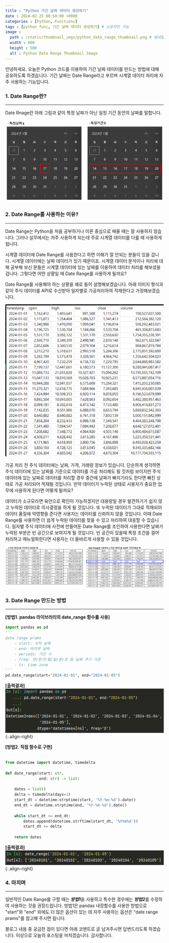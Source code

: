 ```yaml
---
title : "Python 기간 날짜 데이터 생성하기"
date : 2024-02-25 00:50:00 +0900
categories : [Python, Functions]
tags : [python func, 기간 날짜 데이터 생성하기] # 소문자만 가능
image :
  path : /static/thumbnail_imgs/python_date_range_thumbnail.png # 썸네일로 사용할 이미지 링크 넣기
  width : 600
  height : 500
  alt : Python Date Range Thumbnail Image
---
```


안녕하세요. 오늘은 Python 코드를 이용하여 기간 날짜 데이터를 만드는 방법에 대해 공유하도록 하겠습니다.
기간 날짜는 Date Range라고 부르며 시계열 데이터 처리에 자주 사용하는 기능입니다.


### 1. Date Range란?

---
Date Rnage란 아래 그림과 같이 특정 날짜가 아닌 일정 기간 동안의 날짜를 말합니다.

![img.png](/assets/img/post_imgs/2024-02-25-PythonDateRange/img.png)

### 2. Date Range를 사용하는 이유?

---
Date Range는 Python을 처음 공부하거나 이론 중심으로 배울 때는 잘 사용하지 않습니다.
그러나 실무에서는 자주 사용하게 되는데 주로 시계열 데이터를 다룰 때 사용하게 됩니다.

시계열 데이터에 Date Range를 사용한다고 하면 이해가 잘 안되는 분들이 있을 겁니다. 시계열 데이터에는 날짜 데이터가 있기 때문이죠.
시계열 데이터 분석이나 처리에 대해 공부해 보신 분들은 시계열 데이터에 있는 날짜를 이용하여 데이터 처리를 해보셨을 겁니다.
그렇다면 어떤 상황일 때 Date Range를 사용하게 될까요?

Date Range를 사용해야 하는 상황을 예로 들어 설명해보겠습니다.
아래 이미지 형식과 같이 주식 데이터를 API로 수신받아 일자별로 가공처리하여 적재한다고 가정해보겠습니다.
 
![img_1.png](/assets/img/post_imgs/2024-02-25-PythonDateRange/img_1.png)

가공 처리 전 주식 데이터에는 날짜, 가격, 거래량 정보가 있습니다.
단순하게 생각하면 주식 데이터에 있는 날짜를 기준으로 데이터를 가공 처리해도 될 것처럼 보이지만 주식 데이터에 있는 날짜로 데이터를 처리할 경우 중간에 날짜가 빠지기라도 한다면 빠진 상태로 가공 처리되어 적재될 것입니다.
만약 데이터가 누락된 상태로 사용자가 중요한 업무에 사용하게 된다면 어떻게 될까요?

데이터가 소규모라면 육안으로 확인이 가능하겠지만 대용량일 경우 발견하기가 쉽지 않고 누락된 데이터로 의사결정을 하게 될 것입니다.
또 누락된 데이터가 그대로 적재되어 데이터 품질에 악영향을 준다면 사용자는 데이터를 신뢰하지 않을 것입니다.
이때 Date Range를 사용하면 더 쉽게 누락된 데이터를 찾을 수 있고 처리하여 대응할 수 있습니다.
일자별 주식 데이터에 사전에 만들어둔 Date Range를 조인하여 사용한다면 날짜가 누락된 부분은 빈 공간으로 보여지게 될 것입니다.
빈 공간이 있을때 특정 조건을 걸어 처리하고 매뉴얼화한다면 사용자는 더 올바르게 사용할 수 있을 것입니다. 
 
![img_2.png](/assets/img/post_imgs/2024-02-25-PythonDateRange/img_2.png)

### 3. Date Range 만드는 방법

---
**[방법1. pandas 라이브러리의 date_range 함수를 사용]**
```py
import pandas as pd
'''
date range prams
    - start: 시작 날짜
    - end: 마지막 날짜
    - periods: 기간 수
    - freq: 연/분기/월/일/분/초 등 날짜 주기 기준
    - tz: time zone
''' 
pd.date_range(start="2024-01-01", end="2024-01-05")
```

**[출력결과]** <br>
![img.png](/assets/img/post_imgs/2024-02-25-PythonDateRange/img_4.png){:.align-right}


**[방법2. 직접 함수로 구현]**
```py

from datetime import datetime, timedelta

def date_range(start: str,
               end: str) -> list:

    dates = list()
    delta = timedelta(days=1)
    start_dt = datetime.strptime(start, '%Y-%m-%d').date()
    end_dt = datetime.strptime(end, '%Y-%m-%d').date()

    while start_dt <= end_dt:
        dates.append(datetime.strftime(start_dt, '%Y%m%d'))
        start_dt += delta

    return dates
```

**[출력결과]** <br>
![img.png](/assets/img/post_imgs/2024-02-25-PythonDateRange/img_3.png){:.align-right}


### 4. 마치며

---
일반적인 Date Range를 구할 때는 ***방법1***을 사용하고 특수한 경우에는 ***방법2***를 수정하여 사용하는 것을 권장드립니다.
방법1은 pandas 내장함수를 사용한 방법으로 "start"와 "end" 외에도 더 많은 옵션이 있는 데 자주 사용하는 옵션은 "date range prams"를 참고해 주시면 됩니다.

블로그 내용 중 궁금한 점이 있다면 아래 코멘트로 글 남겨주시면 답변드리도록 하겠습니다.
이상으로 오늘의 포스팅을 마치겠습니다.
감사합니다.

 
